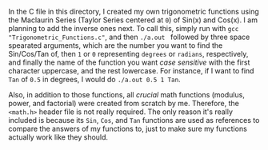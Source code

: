 In the C file in this directory, I created my own trigonometric functions using the Maclaurin Series (Taylor Series centered at `0`) of Sin(x) and Cos(x). I am planning to add the inverse ones next. To call this, simply run with `gcc "Trigonometric_Functions.c"`, and then `./a.out ` followed by three space spearated arguments, which are the number you want to find the Sin/Cos/Tan of, then `1` or `0` representing `degrees` or `radians`, respectively, and finally the name of the function you want *case sensitive* with the first character uppercase, and the rest lowercase. For instance, if I want to find `Tan` of `0.5` in degrees, I would do `./a.out 0.5 1 Tan`. 

Also, in addition to those functions, all *crucial* math functions (modulus, power, and factorial) were created from scratch by me. Therefore, the `<math.h>` header file is not really required. The only reason it's really included is because its `Sin`, `Cos`, and `Tan` functions are used as references to compare the answers of my functions to, just to make sure my functions actually work like they should.
